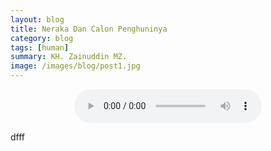 ```yaml
---
layout: blog
title: Neraka Dan Calon Penghuninya
category: blog
tags: [human]  
summary: KH. Zainuddin MZ.
image: /images/blog/post1.jpg
---
```




<center><audio controls="controls">
  <source src="KH Zainuddin MZ - Para Kekasih Allah.ogg" type="audio/ogg" />
Your browser does not support the audio element.
</audio></center>

dfff
